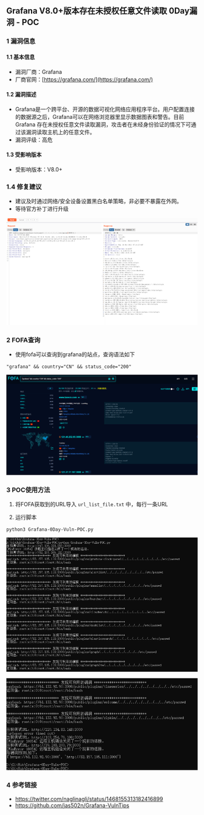 ## Grafana V8.0+版本存在未授权任意文件读取 0Day漏洞 - POC

### 1 漏洞信息

#### 1.1 基本信息

- 漏洞厂商：Grafana
- 厂商官网：[https://grafana.com/](https://grafana.com/)

#### 1.2 漏洞描述

- Grafana是一个跨平台、开源的数据可视化网络应用程序平台。用户配置连接的数据源之后，Grafana可以在网络浏览器里显示数据图表和警告。目前Grafana 存在未授权任意文件读取漏洞，攻击者在未经身份验证的情况下可通过该漏洞读取主机上的任意文件。
- 漏洞评级：高危

#### 1.3 受影响版本

- 受影响版本：V8.0+

### 1.4 修复建议

- 建议及时通过网络/安全设备设置黑白名单策略，非必要不暴露在外网。
- 等待官方补丁进行升级

![image-20211208220325089](README.assets/image-20211208220325089.png)

### 2 FOFA查询

- 使用fofa可以查询到grafana的站点，查询语法如下

```
"grafana" && country="CN" && status_code="200"
```

![image-20211208220359711](README.assets/image-20211208220359711.png)

### 3 POC使用方法

1. 将FOFA获取到的URL导入 `url_list_file.txt` 中，每行一条URL

2. 运行脚本

```
python3 Grafana-0Day-Vuln-POC.py
```

![image-20211208220442378](README.assets/image-20211208220442378.png)

![image-20211208220531940](README.assets/image-20211208220531940.png)

### 4 参考链接

- https://twitter.com/naglinagli/status/1468155313182416899
- https://github.com/jas502n/Grafana-VulnTips

